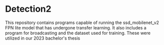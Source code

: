 # Detection2
This repository contains programs capable of running the ssd_mobilenet_v2 FPN lite model that has undergone transfer learning. It also includes a program for broadcasting and the dataset used for training. These were utilized in our 2023 bachelor's thesis
